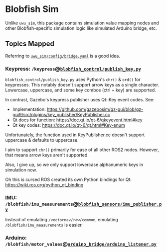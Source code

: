 # Blobfish Sim

Unlike `uwu_sim`, this package contains simulation value mapping nodes and other
Blobfish-specific simulation logic like simulated Arduino bridge, etc.

## Topics Mapped

Referring to [`uwu_sim/config/bridge.yaml`](../uwu_sim/config/bridge.yaml) is a good idea.

### Keypress: `/keypress`@[`blobfish_control/publish_key.py`](../blobfish_control/blobfish_control/publish_key.py)

`blobfish_control/publish_key.py` uses Python's `chr()` & `ord()` for keypresses.
This notably doesn't support arrow keys as a single character. Lowercase, uppercase,
and some key combos (ctrl + key) are supported.

In contrast, Gazebo's keypress publisher uses Qt::Key event codes. See:
- Implementation: https://github.com/gazebosim/gz-gui/blob/gz-gui9/src/plugins/key_publisher/KeyPublisher.cc
- Qt docs for function: https://doc.qt.io/qt-6/qkeyevent.html#key
- Qt key codes: https://doc.qt.io/qt-6/qt.html#Key-enum

Unfortunately, the function used in KeyPublisher.cc doesn't support uppercase &
defaults to uppercase.

I aim to support `chr()` primarily for ease of all other ROS2 nodes. However, that
means arrow keys aren't supported.

Also, I give up, so we only support lowercase alphanumeric keys in simulation now.

Oh this is cursed ROS created its own Python bindings for Qt: https://wiki.ros.org/python_qt_binding

### IMU: `/blobfish/imu_measurements`@[`blobfish_sensors/imu_publisher.py`](../blobfish_sensors/blobfish_sensors/imu_publisher.py)

Instead of emulating `/vectornav/raw/common`, emulating `/blobfish/imu_measurements`
is easier.

### Arduino: `/blobfish/motor_values`@[`arduino_bridge/arduino_listener.py`](../arduino_bridge/arduino_bridge/arduino_listener.py)
